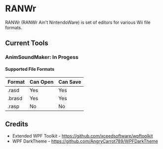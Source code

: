 # RANWr 
 RANWr (RANWr Ain't NintendoWare) is set of editors for various Wii file formats.
 
## Current Tools
### AnimSoundMaker: In Progess
#### Supported File Formats
| Format | Can Open | Can Save |
|--------|----------|----------|
| .rasd  | Yes      | Yes      |
| .brasd | Yes      | Yes      |
| .rasp  | No       | No       |

## Credits
* Extended WPF Toolkit - https://github.com/xceedsoftware/wpftoolkit
* WPF DarkTheme - https://github.com/AngryCarrot789/WPFDarkTheme
